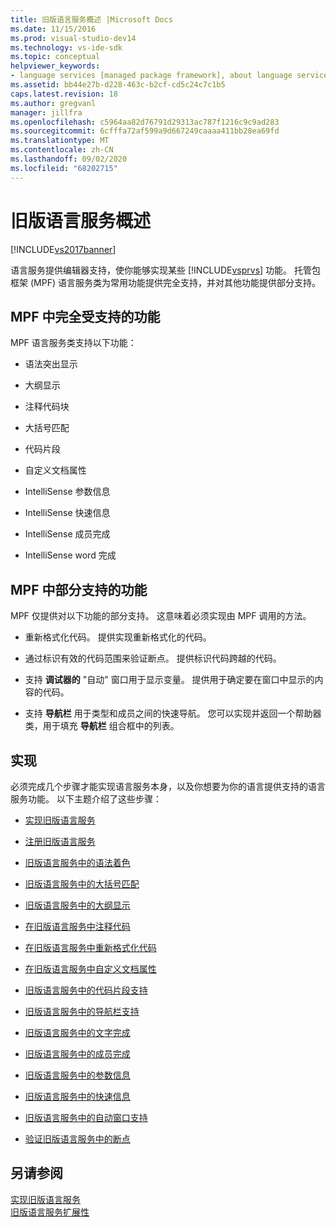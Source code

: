 ```yaml
---
title: 旧版语言服务概述 |Microsoft Docs
ms.date: 11/15/2016
ms.prod: visual-studio-dev14
ms.technology: vs-ide-sdk
ms.topic: conceptual
helpviewer_keywords:
- language services [managed package framework], about language services
ms.assetid: bb44e27b-d228-463c-b2cf-cd5c24c7c1b5
caps.latest.revision: 18
ms.author: gregvanl
manager: jillfra
ms.openlocfilehash: c5964aa82d76791d29313ac787f1216c9c9ad283
ms.sourcegitcommit: 6cfffa72af599a9d667249caaaa411bb28ea69fd
ms.translationtype: MT
ms.contentlocale: zh-CN
ms.lasthandoff: 09/02/2020
ms.locfileid: "68202715"
---
```

# <a name="legacy-language-service-overview"></a>旧版语言服务概述
[!INCLUDE[vs2017banner](../../includes/vs2017banner.md)]

语言服务提供编辑器支持，使你能够实现某些 [!INCLUDE[vsprvs](../../includes/vsprvs-md.md)] 功能。 托管包框架 (MPF) 语言服务类为常用功能提供完全支持，并对其他功能提供部分支持。  
  
## <a name="fully-supported-features-in-the-mpf"></a>MPF 中完全受支持的功能  
 MPF 语言服务类支持以下功能：  
  
- 语法突出显示  
  
- 大纲显示  
  
- 注释代码块  
  
- 大括号匹配  
  
- 代码片段  
  
- 自定义文档属性  
  
- IntelliSense 参数信息  
  
- IntelliSense 快速信息  
  
- IntelliSense 成员完成  
  
- IntelliSense word 完成  
  
## <a name="partially-supported-features-in-the-mpf"></a>MPF 中部分支持的功能  
 MPF 仅提供对以下功能的部分支持。 这意味着必须实现由 MPF 调用的方法。  
  
- 重新格式化代码。 提供实现重新格式化的代码。  
  
- 通过标识有效的代码范围来验证断点。 提供标识代码跨越的代码。  
  
- 支持 **调试器的** "自动" 窗口用于显示变量。 提供用于确定要在窗口中显示的内容的代码。  
  
- 支持 **导航栏** 用于类型和成员之间的快速导航。 您可以实现并返回一个帮助器类，用于填充 **导航栏** 组合框中的列表。  
  
## <a name="implementation"></a>实现  
 必须完成几个步骤才能实现语言服务本身，以及你想要为你的语言提供支持的语言服务功能。 以下主题介绍了这些步骤：  
  
- [实现旧版语言服务](../../extensibility/internals/implementing-a-legacy-language-service2.md)  
  
- [注册旧版语言服务](../../extensibility/internals/registering-a-legacy-language-service1.md)  
  
- [旧版语言服务中的语法着色](../../extensibility/internals/syntax-colorizing-in-a-legacy-language-service.md)  
  
- [旧版语言服务中的大括号匹配](../../extensibility/internals/brace-matching-in-a-legacy-language-service.md)  
  
- [旧版语言服务中的大纲显示](../../extensibility/internals/outlining-in-a-legacy-language-service.md)  
  
- [在旧版语言服务中注释代码](../../extensibility/internals/commenting-code-in-a-legacy-language-service.md)  
  
- [在旧版语言服务中重新格式化代码](../../extensibility/internals/reformatting-code-in-a-legacy-language-service.md)  
  
- [在旧版语言服务中自定义文档属性](../../extensibility/internals/custom-document-properties-in-a-legacy-language-service.md)  
  
- [旧版语言服务中的代码片段支持](../../extensibility/internals/support-for-code-snippets-in-a-legacy-language-service.md)  
  
- [旧版语言服务中的导航栏支持](../../extensibility/internals/support-for-the-navigation-bar-in-a-legacy-language-service.md)  
  
- [旧版语言服务中的文字完成](../../extensibility/internals/word-completion-in-a-legacy-language-service.md)  
  
- [旧版语言服务中的成员完成](../../extensibility/internals/member-completion-in-a-legacy-language-service.md)  
  
- [旧版语言服务中的参数信息](../../extensibility/internals/parameter-info-in-a-legacy-language-service2.md)  
  
- [旧版语言服务中的快速信息](../../extensibility/internals/quick-info-in-a-legacy-language-service.md)  
  
- [旧版语言服务中的自动窗口支持](../../extensibility/internals/support-for-the-autos-window-in-a-legacy-language-service.md)  
  
- [验证旧版语言服务中的断点](../../extensibility/internals/validating-breakpoints-in-a-legacy-language-service.md)  
  
## <a name="see-also"></a>另请参阅  
 [实现旧版语言服务](../../extensibility/internals/implementing-a-legacy-language-service1.md)   
 [旧版语言服务扩展性](../../extensibility/internals/legacy-language-service-extensibility.md)
